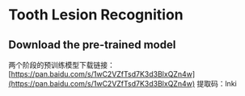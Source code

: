 # Tooth Lesion Recognition

## Download the pre-trained model
两个阶段的预训练模型下载链接：[https://pan.baidu.com/s/1wC2VZfTsd7K3d3BlxQZn4w](https://pan.baidu.com/s/1wC2VZfTsd7K3d3BlxQZn4w) 提取码：lnki 